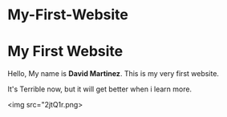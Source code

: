 # My-First-Website
<!DOCTYPE html>

<html>


<head>

<meta name="viewport" content="width=device-width, initial-scale=1">


<title>First Website</title>
</head>

<body>

<h1>My First Website</h1>

<p>Hello, My name is <b>David Martinez</b>. This is my very first website.<p>


<p>It's Terrible now, but it will get better when i learn more.</p>


<img src="2jtQ1r.png>


</body>


</html>

